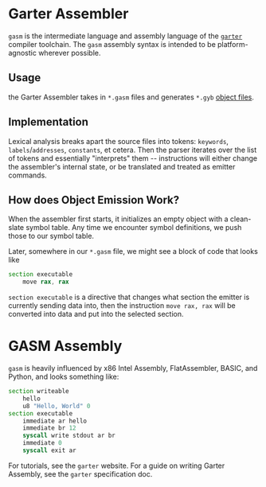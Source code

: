 # Garter Assembler

`gasm` is the intermediate language and assembly language
of the [`garter`](https://github.com/topics/garter) compiler toolchain.
The `gasm` assembly syntax is intended to be platform-agnostic wherever possible.

## Usage

the Garter Assembler takes in `*.gasm` files and generates
`*.gyb` [object files](https://github.com/Modula-dev/gyb).

## Implementation

Lexical analysis breaks apart the source files
into tokens: `keywords`, `labels`/`addresses`, `constants`,
et cetera. Then the parser iterates over the list of tokens
and essentially "interprets" them --
instructions will either change the assembler's internal state,
or be translated and treated as emitter commands.

## How does Object Emission Work?

When the assembler first starts,
it initializes an empty object with
a clean-slate symbol table.
Any time we encounter symbol definitions,
we push those to our symbol table.

Later, somewhere in our `*.gasm` file,
we might see a block of code that looks like
```asm
section executable
    move rax, rax
```
`section executable` is a directive that
changes what section the emitter is currently
sending data into,
then the instruction `move rax, rax`
will be converted into data and put
into the selected section.

# GASM Assembly

`gasm` is heavily influenced by x86 Intel Assembly,
FlatAssembler, BASIC, and Python, and looks something like:
```asm
section writeable
    hello
    u8 "Hello, World" 0
section executable
    immediate ar hello
    immediate br 12
    syscall write stdout ar br
    immediate 0
    syscall exit ar
```

For tutorials, see the `garter` website.
For a guide on writing Garter Assembly,
see the `garter` specification doc.